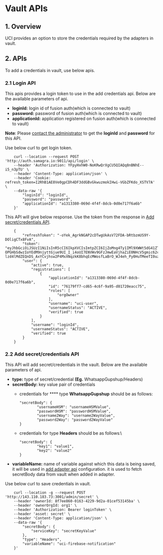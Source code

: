 # Vault APIs

## 1. Overview

UCI provides an option to store the credentials required by the adapters in vault.

## 2. APIs

To add a credentials in vault, use below apis.

### 2.1 Login API

This apis provides a login token to use in the add credentials api. Below are the available parameters of api.

* **loginId:** login id of fusion auth(which is connected to vault)
* **password:** password of fusion auth(which is connected to vault)
* **applicationId:** application registered on fusion auth(which is connected to vault)

**Note**: Please [contact the administrator](../../contact-the-administrator.md) to get the **loginId** and **password** for this API.

Use below curl to get login token.

```
    curl --location --request POST 'http://auth.samagra.io:9011/api/login' \
    --header 'Authorization: YFpyHxhW0-NoKRwQrXgCU5QIAQq8nBNhE--i5_n3pTU' \
    --header 'Content-Type: application/json' \
    --header 'Cookie: refresh_token=I2RhB1AE8Ve0gpCDh4DF3ddGBvGkwuzmokIHwi-VGbZFKdo_XSTV7A' \
    --data-raw '{
        "loginId": "loginId",
        "password": "password",
        "applicationId": "a1313380-069d-4f4f-8dcb-0d0e717f6a6b"
    }'
```

This API will give below response. Use the token from the response in [Add secret/credentials API](vault-apis.md#2.2-add-a-secret-api).

```
    {
        "refreshToken": "-oYek_AgrkNGAP2cDTwgUkAsV72FDA-bRtbzmUS9Y-DOligCTx8FvA",
        "token": "eyJhbGciOiJSUzI1NiIsInR5cCI6IkpXVCIsImtpZCI6IjZoMng4Ty1IMl9XWWt5dG41ZTNuMzlwUEZlWSJ9.eyJhdWQiOiJhMTMxMzM4MC0wNjlkLTRmNGYtOGRjYi0wZDBlNzE3ZjZhNmIiLCJleHAiOjE2NTU4MTcyMDYsImlhdCI6MTY1NTgxMzYwNiwiaXNzIjoiYWNtZS5jb20iLCJzdWIiOiI4ZjdlZTg2MC0wMTYzLTQyMjktOWQyYS0wMWNlZjUzMTQ1YmEiLCJqdGkiOiI0OGY3ZjQ3ZS1lMGM4LTQ4NmItYjVlNC00NDNlZTVkMjc1NGEiLCJhdXRoZW50aWNhdGlvblR5cGUiOiJQQVNTV09SRCIsInByZWZlcnJlZF91c2VybmFtZSI6InVjaS11c2VyIiwiYXBwbGljYXRpb25JZCI6ImExMzEzMzgwLTA2OWQtNGY0Zi04ZGNiLTBkMGU3MTdmNmE2YiIsInJvbGVzIjpbIm9yZ093bmVyIl0sIm93bmVyT3JnSWQiOiJ1Y2ktdXNlciIsIm93bmVySWQiOiJ1Y2ktdXNlciJ9.GOwVGcbjVSXZpswoVtkwdf8Kv48PuNbquFPdkQgmfabUOyMwzo_n83JAq82r2x5S8lVg07ZAovBEB1D2Ak2Vfmhr_N0gxL3bdq8YrT_e3P37mVY-OPGHbSdwzIoYEdM9njyttGjue9UI_I_i4oUI7ENVWv9GFzJmwEaVjhaZiE0NHcV5gmic62cCIQo8N-lzd4lMdZEQnDS_AxYCvjhsw2P4MxXNqzkK8bhqEcMWosfLaBrO_WJ4eh_Py0HuTMeeTI0uzSEyKPUSoQJZHuTTfks_VnayqwnpSKYPSx_riY_pHjTuB8S1L52P3fFRlwQPxPcKgyIu26DVDptqNmqAXw",
        "user": {
            "active": true,
            "registrations": [
                {
                    "applicationId": "a1313380-069d-4f4f-8dcb-0d0e717f6a6b",
                    "id": "76179ff7-cd65-4c6f-9a95-d01720eacc75",
                    "roles": [
                        "orgOwner"
                    ],
                    "username": "uci-user",
                    "usernameStatus": "ACTIVE",
                    "verified": true
                }
            ],
            "username": "loginId",
            "usernameStatus": "ACTIVE",
            "verified": true
        }
    }
```

### 2.2 Add secret/credentials API

This API will add secret/credentials in the vault. Below are the available parameters of api.

* **type:** type of secret/credential **(Eg.** WhatsappGupshup/Headers)
* **secretBody:** key value pair of credentials
  *   credentials for **** type **WhatsappGupshup** should be as follows:

      ```
      "secretBody": {
              "usernameHSM": "usernameHSMValue",
              "passwordHSM": "passwordHSMValue",
              "username2Way": "username2WayValue",
              "password2Way": "password2WayValue"
      }
      ```
  *   credentials for type **Headers** should be as follows:\


      ```
      "secretBody": {
              "key1": "value1",
              "key2": "value2"
      }
      ```
* **variableName:** name of variable against which this data is being saved, it will be used in [add adapter api](bot-setup-apis.md#2.1-add-adapter) configuration. it is used to fetch secretBody data from vault when added in adapter.

Use below curl to save credentials in vault.

```
    curl --location -g --request POST 'http://143.110.183.73:3001/admin/secret' \
    --header 'ownerId: 8f7ee860-0163-4229-9d2a-01cef53145ba' \
    --header 'ownerOrgId: org1' \
    --header 'Authorization: Bearer loginToken' \
    --header 'asset: secret' \
    --header 'Content-Type: application/json' \
    --data-raw '{
        "secretBody": {
            "serviceKey": "secretKeyValue"
        },
        "type": "Headers",
        "variableName": "uci-firebase-notification"
    }'
```
